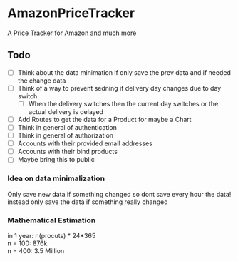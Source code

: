 # AmazonPriceTracker
A Price Tracker for Amazon and much more

## Todo
* [ ] Think about the data minimation if only save the prev data and if needed the change data
* [ ] Think of a way to prevent sedning if delivery day changes due to day switch
    * [ ] When the delivery switches then the current day switches or the actual delivery is delayed
* [ ] Add Routes to get the data for a Product for maybe a Chart
* [ ] Think in general of authentication
* [ ] Think in general of authorization
* [ ] Accounts with their provided email addresses
* [ ] Accounts with their bind products
* [ ] Maybe bring this to public

### Idea on data minimalization
Only save new data if something changed so dont save every hour the data! instead only save the data if something really changed

### Mathematical Estimation
in 1 year: n(procuts) * 24*365\
n = 100: 876k\
n = 400: 3.5 Million